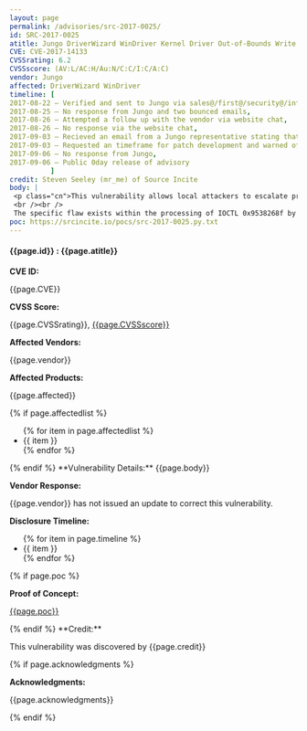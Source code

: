 ```yaml
---
layout: page
permalink: /advisories/src-2017-0025/
id: SRC-2017-0025
atitle: Jungo DriverWizard WinDriver Kernel Driver Out-of-Bounds Write Privilege Escalation Vulnerability
CVE: CVE-2017-14133
CVSSrating: 6.2
CVSSscore: (AV:L/AC:H/Au:N/C:C/I:C/A:C)
vendor: Jungo
affected: DriverWizard WinDriver 
timeline: [
2017-08-22 – Verified and sent to Jungo via sales@/first@/security@/info@jungo.com,
2017-08-25 – No response from Jungo and two bounced emails,
2017-08-26 – Attempted a follow up with the vendor via website chat,
2017-08-26 – No response via the website chat,
2017-09-03 – Recieved an email from a Jungo representative stating that they are "looking into it",
2017-09-03 – Requested an timeframe for patch development and warned of possible 0day release,
2017-09-06 – No response from Jungo,
2017-09-06 – Public 0day release of advisory
          ]
credit: Steven Seeley (mr_me) of Source Incite
body: |
 <p class="cn">This vulnerability allows local attackers to escalate privileges on vulnerable installations of Jungo WinDriver. An attacker must first obtain the ability to execute low-privileged code on the target system in order to exploit this vulnerability.
 <br /><br />
 The specific flaw exists within the processing of IOCTL 0x9538268f by the windrvr1240 kernel driver. The issue lies in the failure to properly validate user-supplied data which can result in an out-of-bounds write condition. An attacker can leverage this vulnerability to execute arbitrary code under the context of kernel.</p>
poc: https://srcincite.io/pocs/src-2017-0025.py.txt
---
```


<h4><b>{{page.id}} : {{page.atitle}}</b></h4>

**CVE ID:**
<p class="cn">{{page.CVE}}</p>

**CVSS Score:**
<p class="cn">{{page.CVSSrating}}, <a href="https://nvd.nist.gov/cvss/v2-calculator?name={{page.CVE}}&vector={{page.CVSSscore}}">{{page.CVSSscore}}</a></p>

**Affected Vendors:**
<p class="cn">{{page.vendor}}</p>

**Affected Products:**
<p class="cn">{{page.affected}}</p>
{% if page.affectedlist %}
<ul class="cn">
{% for item in page.affectedlist %}
  <li>{{ item }}</li>
{% endfor %}
</ul>
{% endif %}
**Vulnerability Details:**
{{page.body}}

**Vendor Response:**

<p class="cn">{{page.vendor}} has not issued an update to correct this vulnerability.</p>

**Disclosure Timeline:**
<ul class="cn">
{% for item in page.timeline %}
  <li>{{ item }}</li>
{% endfor %}
</ul>
{% if page.poc %}

**Proof of Concept:**
<p class="cn"><a href="{{page.poc}}">{{page.poc}}</a></p>
{% endif %}
**Credit:**
<p class="cn">This vulnerability was discovered by {{page.credit}}</p>
{% if page.acknowledgments %}

**Acknowledgments:**
<p class="cn">{{page.acknowledgments}}</p>
{% endif %}
